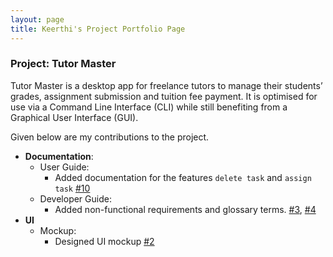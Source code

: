 ```yaml
---
layout: page
title: Keerthi's Project Portfolio Page
---
```


### Project: Tutor Master

Tutor Master is a desktop app for freelance tutors to manage their students’ grades, assignment submission and tuition fee payment. It is optimised for use via a Command Line Interface (CLI) while still benefiting from a Graphical User Interface (GUI).

Given below are my contributions to the project.

* **Documentation**:
    * User Guide:
        * Added documentation for the features `delete task` and `assign task` [\#10]()
    * Developer Guide:
        * Added non-functional requirements and glossary terms. [\#3](), [\#4]()
* **UI**
    * Mockup: 
        * Designed UI mockup [\#2]()
          